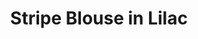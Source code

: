 ---
title: Stripe Blouse in Lilac
permalink: /catalog/stripe-blouse-in-lilac
layout: item
price: 5,000
description: Made of soft and natural nude cotton fabric, which feels really nice on your skin. Loose silhouette gives comfort and freedom of movement. The contrast piping imitates incompleteness and hangs relaxedly around your neck.
composition: 95% cotton, 5% polyester
sizes: Available in two sizes (S, M)  
---